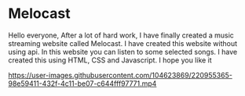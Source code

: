 # Melocast
Hello everyone, After a lot of hard work, I have finally created a music streaming website called Melocast. I have created this website without using api. In this website you can listen to some selected songs. I have created this using HTML, CSS and Javascript. I hope you like it

https://user-images.githubusercontent.com/104623869/220955365-98e59411-432f-4c11-be07-c644fff97771.mp4

